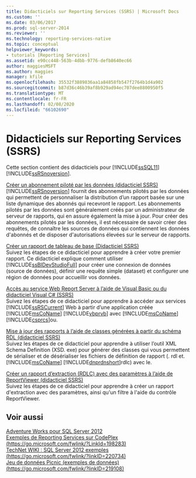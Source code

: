 ```yaml
---
title: Didacticiels sur Reporting Services (SSRS) | Microsoft Docs
ms.custom: ''
ms.date: 03/06/2017
ms.prod: sql-server-2014
ms.reviewer: ''
ms.technology: reporting-services-native
ms.topic: conceptual
helpviewer_keywords:
- tutorials [Reporting Services]
ms.assetid: e90cc448-563b-4dbb-9776-defb8640ec66
author: maggiesMSFT
ms.author: maggies
manager: kfile
ms.openlocfilehash: 35532f3889836aa1a84858fb547f2764b1d4a902
ms.sourcegitcommit: b87d36c46b39af8b929ad94ec707dee8800950f5
ms.translationtype: MT
ms.contentlocale: fr-FR
ms.lasthandoff: 02/08/2020
ms.locfileid: "66102690"
---
```

# <a name="reporting-services-tutorials-ssrs"></a>Didacticiels sur Reporting Services (SSRS)
  Cette section contient des didacticiels pour [!INCLUDE[ssSQL11](../includes/sssql11-md.md)] [!INCLUDE[ssRSnoversion](../includes/ssrsnoversion-md.md)].  
  
 [Créer un abonnement piloté par les données &#40;didacticiel SSRS&#41;](create-a-data-driven-subscription-ssrs-tutorial.md)  
 [!INCLUDE[ssRSnoversion](../includes/ssrsnoversion-md.md)] fournit des abonnements pilotés par les données qui permettent de personnaliser la distribution d’un rapport basée sur une liste dynamique des abonnés qui recevront le rapport. Les abonnements pilotés par les données sont généralement créés par un administrateur de serveur de rapports, qui en assure également la mise à jour. Pour créer des abonnements pilotés par les données, il est nécessaire de savoir créer des requêtes, de connaître les sources de données qui contiennent les données d'abonnés et de disposer d'autorisations élevées sur le serveur de rapports.  
  
 [Créer un rapport de tableau de base &#40;Didacticiel SSRS&#41;](create-a-basic-table-report-ssrs-tutorial.md)  
 Suivez les étapes de ce didacticiel pour apprendre à créer votre premier rapport. Ce didacticiel explique comment utiliser [!INCLUDE[ssBIDevStudioFull](../includes/ssbidevstudiofull-md.md)] pour créer une connexion de données (source de données), définir une requête simple (dataset) et configurer une région de données pour accueillir vos données.  
  
 [Accès au service Web Report Server à l’aide de Visual Basic ou du didacticiel Visual C&#35; &#40;SSRS&#41;](../tutorials/access-report-server-web-service-vb-vcsharp-ssrs-tutorial.md)  
 Suivez les étapes de ce didacticiel pour apprendre à accéder aux services [!INCLUDE[ssRSCurrent](../includes/ssrscurrent-md.md)] Web à partir d’une application créée [!INCLUDE[msCoName](../includes/msconame-md.md)] [!INCLUDE[vbprvb](../includes/vbprvb-md.md)] avec [!INCLUDE[msCoName](../includes/msconame-md.md)] [!INCLUDE[csprcs](../includes/csprcs-md.md)]ou.  
  
 [Mise à jour des rapports à l’aide de classes générées à partir du schéma RDL &#40;didacticiel SSRS&#41;](../tutorials/updating-reports-using-classes-generated-from-the-rdl-schema-ssrs-tutorial.md)  
 Suivez les étapes de ce didacticiel pour apprendre à utiliser l’outil XML Schema Definition (XSD. exe) pour générer des classes qui vous permettent de sérialiser et de désérialiser les fichiers de définition de rapport (. rdl et. [!INCLUDE[msCoName](../includes/msconame-md.md)] [!INCLUDE[dnprdnshort](../includes/dnprdnshort-md.md)]rdlc) avec le.  
  
 [Créer un rapport d’extraction &#40;RDLC&#41; avec des paramètres à l’aide de ReportViewer &#40;didacticiel SSRS&#41;](create-drillthrough-rdlc-report-with-parameters-reportviewer.md)  
 Suivez les étapes de ce didacticiel pour apprendre à créer un rapport d'extraction avec des paramètres, ainsi qu'un filtre à l'aide du contrôle ReportViewer.  
  
## <a name="see-also"></a>Voir aussi  
 [Adventure Works pour SQL Server 2012](https://go.microsoft.com/fwlink/?LinkId=245471)   
 [Exemples de Reporting Services sur CodePlex (https://go.microsoft.com/fwlink/?LinkId=198283)](https://go.microsoft.com/fwlink/?LinkId=198283)   
 [TechNet WIKI : SQL Server 2012 exemples (https://go.microsoft.com/fwlink/?linkID=220734)](https://go.microsoft.com/fwlink/?linkID=220734)   
 [Jeu de données Picnic (exemples de données) (https://go.microsoft.com/fwlink/?linkID=219108)](https://go.microsoft.com/fwlink/?linkID=219108)  
  
  
